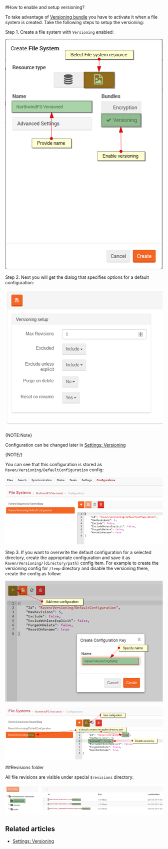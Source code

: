 ﻿#How to enable and setup versioning?

To take advantage of [Versioning bundle](../../server/bundles/versioning) you have to activate it when a file system is created.
Take the following steps to setup the versioning:

Step 1. Create a file system with `Versioning` enabled:

![Figure 1. Studio. Versioning. Create file system.](images/versioning-1.png)  

Step 2. Next you will get the dialog that specifies options for a default configuration:

![Figure 2. Studio. Versioning. Configuration dialog.](images/versioning-2.png)  

{NOTE:Note}

Configuration can be changed later in [Settings: Versioning](../settings/versioning)

{NOTE/}

You can see that this configuration is stored as `Raven/Versioning/DefaultConfiguration` config:

![Figure 3. Studio. Versioning. Default configuration.](images/versioning-3.png)  

Step 3. If you want to overwrite the default configuration for a selected directory, create the appropriate configuration and
save it as `Raven/Versioning/[directory/path]` config item. For example to create the versioning config for `/temp` directory
and disable the versioning there, create the config as follow:

![Figure 4. Studio. Versioning. Custom configuration. Create.](images/versioning-4.png)  

![Figure 5. Studio. Versioning. Custom configuration. Save.](images/versioning-5.png)  


##Revisions folder

All file revisions are visible under special `$revisions` directory:

![Figure 6. Studio. Versioning. Revisions.](images/versioning-6.png)

## Related articles

- [Settings: Versioning](../settings/versioning)
